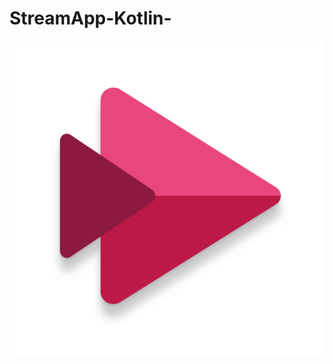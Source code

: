 # StreamApp-Kotlin-
![stream App](https://github.com/aliyousefpoor/StreamApp-Kotlin-/blob/koin/app/src/main/res/drawable/stream.png)

